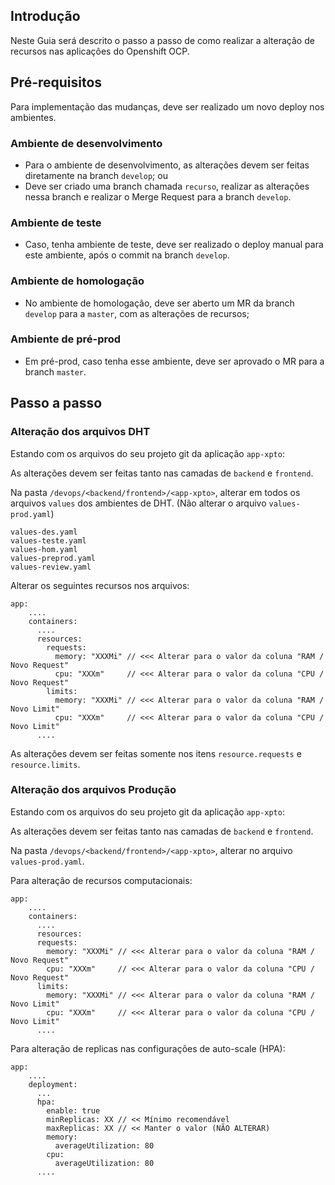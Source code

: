 ## Introdução

Neste Guia será descrito o passo a passo de como realizar a alteração de recursos nas aplicações do Openshift OCP.

## Pré-requisitos

Para implementação das mudanças, deve ser realizado um novo deploy nos ambientes.

### Ambiente de desenvolvimento

- Para o ambiente de desenvolvimento, as alterações devem ser feitas diretamente na branch `develop`; ou
- Deve ser criado uma branch chamada `recurso`, realizar as alterações nessa branch e realizar o Merge Request para a branch `develop`.

### Ambiente de teste

- Caso, tenha ambiente de teste, deve ser realizado o deploy manual para este ambiente, após o commit na branch `develop`.

### Ambiente de homologação

- No ambiente de homologação, deve ser aberto um MR da branch `develop` para a `master`, com as alterações de recursos;

### Ambiente de pré-prod

- Em pré-prod, caso tenha esse ambiente, deve ser aprovado o MR para a branch `master`.


## Passo a passo

### Alteração dos arquivos DHT

Estando com os arquivos do seu projeto git da aplicação `app-xpto`:

As alterações devem ser feitas tanto nas camadas de `backend` e `frontend`.

Na pasta `/devops/<backend/frontend>/<app-xpto>`, alterar em todos os arquivos `values` dos ambientes de DHT. (Não alterar o arquivo `values-prod.yaml`)

```
values-des.yaml
values-teste.yaml
values-hom.yaml
values-preprod.yaml
values-review.yaml
```

Alterar os seguintes recursos nos arquivos:

```
app:
    ....
    containers:
      ....
      resources:
        requests:
          memory: "XXXMi" // <<< Alterar para o valor da coluna "RAM / Novo Request"
          cpu: "XXXm"     // <<< Alterar para o valor da coluna "CPU / Novo Request"
        limits:
          memory: "XXXMi" // <<< Alterar para o valor da coluna "RAM / Novo Limit"
          cpu: "XXXm"     // <<< Alterar para o valor da coluna "CPU / Novo Limit"
      ....
```


As alterações devem ser feitas somente nos itens `resource.requests` e `resource.limits`.

### Alteração dos arquivos Produção

Estando com os arquivos do seu projeto git da aplicação `app-xpto`:

As alterações devem ser feitas tanto nas camadas de `backend` e `frontend`.

Na pasta `/devops/<backend/frontend>/<app-xpto>`, alterar no arquivo `values-prod.yaml`.

Para alteração de recursos computacionais:

```
app:
    ....
    containers:
      ....
      resources:
      requests:
        memory: "XXXMi" // <<< Alterar para o valor da coluna "RAM / Novo Request"
        cpu: "XXXm"     // <<< Alterar para o valor da coluna "CPU / Novo Request"
      limits:
        memory: "XXXMi" // <<< Alterar para o valor da coluna "RAM / Novo Limit"
        cpu: "XXXm"     // <<< Alterar para o valor da coluna "CPU / Novo Limit"
      ....
```

Para alteração de replicas nas configurações de auto-scale (HPA):
```
app:
    ....
    deployment:
      ...
      hpa:
        enable: true
        minReplicas: XX // << Mínimo recomendável
        maxReplicas: XX // << Manter o valor (NÃO ALTERAR)
        memory:
          averageUtilization: 80
        cpu:
          averageUtilization: 80
      ....
```
